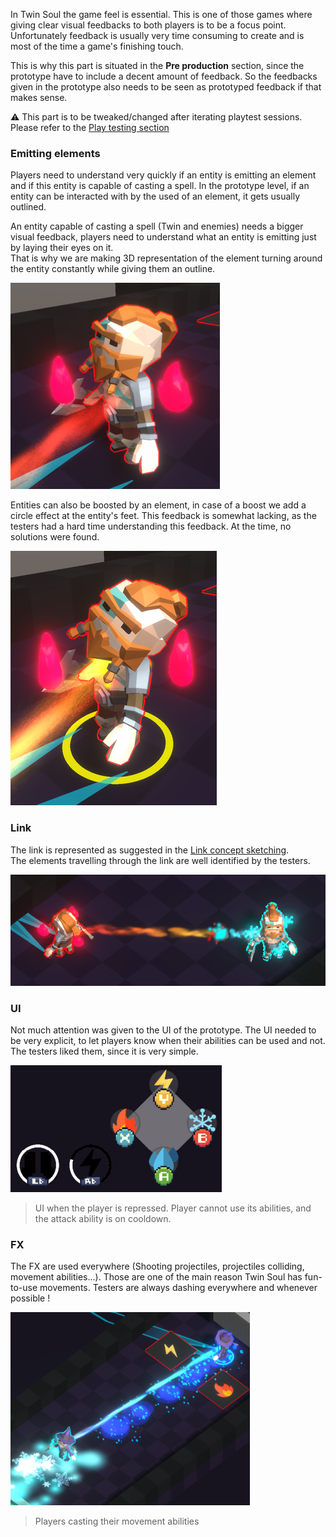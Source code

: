 
In Twin Soul the game feel is essential.
This is one of those games where giving clear visual feedbacks to both players is to be a focus point.
Unfortunately feedback is usually very time consuming to create and is most of the time a game's finishing touch.

This is why this part is situated in the **Pre production** section, since the prototype have to include a decent amount of feedback.
So the feedbacks given in the prototype also needs to be seen as prototyped feedback if that makes sense. 

⚠️ This part is to be tweaked/changed after iterating playtest sessions. <br/> Please refer to the [Play testing section](<../../playtesting/index.md>)

### Emitting elements

Players need to understand very quickly if an entity is emitting an element and if this entity is capable of casting a spell.
In the prototype level, if an entity can be interacted with by the used of an element, it gets usually outlined.

An entity capable of casting a spell (Twin and enemies) needs a bigger visual feedback, 
players need to understand what an entity is emitting just by laying their eyes on it. <br/>
That is why we are making 3D representation of the element turning around the entity constantly while giving them an outline.

![Feedback](../../img/feedback-element.png)

Entities can also be boosted by an element, in case of a boost we add a circle effect at the entity's feet.
This feedback is somewhat lacking, as the testers had a hard time understanding this feedback.
At the time, no solutions were found.

![Feedback](../../img/feedback-boost.png)

### Link

The link is represented as suggested in the [Link concept sketching](<../main-mechanic/Link-concept.md>). <br/>
The elements travelling through the link are well identified by the testers.

![Feedback](../../img/feedback-link.png)

### UI

Not much attention was given to the UI of the prototype. 
The UI needed to be very explicit, to let players know when their abilities can be used and not.
The testers liked them, since it is very simple.

![Feedback](../../img/feedback-ui.png)
> UI when the player is repressed. Player cannot use its abilities, and the attack ability is on cooldown.

### FX

The FX are used everywhere (Shooting projectiles, projectiles colliding, movement abilities...).
Those are one of the main reason Twin Soul has fun-to-use movements. 
Testers are always dashing everywhere and whenever possible !

![Feedback](../../img/feedback-dash.png)
> Players casting their movement abilities
